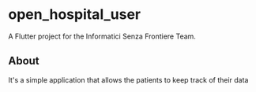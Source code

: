 # open_hospital_user

A Flutter project for the Informatici Senza Frontiere Team.

## About

It's a simple application that allows the patients to keep track of their data

